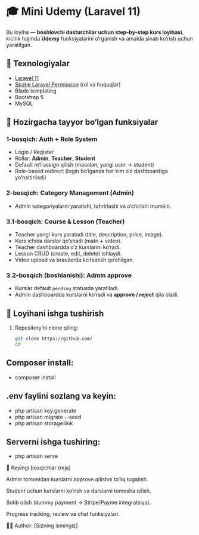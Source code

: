 # 🎓 Mini Udemy (Laravel 11)

Bu loyiha — **boshlovchi dasturchilar uchun step-by-step kurs loyihasi**, kichik hajmda **Udemy** funksiyalarini o‘rganish va amalda sinab ko‘rish uchun yaratilgan.

## 🚀 Texnologiyalar
- [Laravel 11](https://laravel.com/)
- [Spatie Laravel Permission](https://spatie.be/docs/laravel-permission/) (rol va huquqlar)
- Blade templating
- Bootstrap 5
- MySQL

## 🔑 Hozirgacha tayyor bo‘lgan funksiyalar

### 1-bosqich: Auth + Role System
- Login / Register
- Rollar: **Admin**, **Teacher**, **Student**
- Default ro‘l assign qilish (masalan, yangi user → student)
- Role-based redirect (login bo‘lganda har kim o‘z dashboardiga yo‘naltiriladi)

### 2-bosqich: Category Management (Admin)
- Admin kategoriyalarni yaratishi, tahrirlashi va o‘chirishi mumkin.

### 3.1-bosqich: Course & Lesson (Teacher)
- Teacher yangi kurs yaratadi (title, description, price, image).
- Kurs ichida darslar qo‘shadi (matn + video).
- Teacher dashboardda o‘z kurslarini ko‘radi.
- Lesson CRUD (create, edit, delete) ishlaydi.
- Video upload va brauzerda ko‘rsatish qo‘shilgan.

### 3.2-bosqich (boshlanishi): Admin approve
- Kurslar default `pending` statusda yaratiladi.
- Admin dashboardda kurslarni ko‘radi va **approve / reject** qila oladi.

## 📂 Loyihani ishga tushirish

1. Repository’ni clone qiling:
   ```bash
   git clone https://github.com/
   cd 

## Composer install:
- composer install


## .env faylini sozlang va keyin:
- php artisan key:generate
- php artisan migrate --seed
- php artisan storage:link


## Serverni ishga tushiring:
- php artisan serve

🔮 Keyingi bosqichlar (reja)

Admin tomonidan kurslarni approve qilishni to‘liq tugatish.

Student uchun kurslarni ko‘rish va darslarni tomosha qilish.

Sotib olish (dummy payment → Stripe/Payme integratsiya).

Progress tracking, review va chat funksiyalari.

👨‍💻 Author: [Sizning ismingiz]

